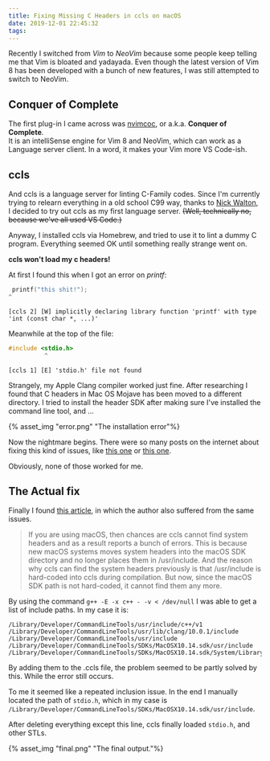 ```yaml
---
title: Fixing Missing C Headers in ccls on macOS
date: 2019-12-01 22:45:32
tags:
---
```


Recently I switched from _Vim_ to _NeoVim_ because some people keep telling me that Vim is bloated and yadayada.
Even though the latest version of Vim 8 has been developed with a bunch of new features, I was still attempted to switch to NeoVim.

## Conquer of Complete

The first plug-in I came across was [nvimcoc](https://github.com/neoclide/coc.nvim), or a.k.a. **Conquer of Complete**.  
It is an intelliSense engine for Vim 8 and NeoVim, which can work as a Language server client.
In a word, it makes your Vim more VS Code-ish.

## ccls

And ccls is a language server for linting C-Family codes.
Since I'm currently trying to relearn everything in a old school C99 way, thanks to [Nick Walton](https://www.youtube.com/watch?v=Tm2sxwrZFiU), I decided to try out ccls as my first language server.
~~(Well, technically no, because we've all used VS Code.)~~

Anyway, I installed ccls via Homebrew, and tried to use it to lint a dummy C program. Everything seemed OK until something really strange went on.

**ccls won't load my c headers!**

At first I found this when I got an error on _printf_:

```c
 printf("this shit!");
^
```

`[ccls 2] [W] implicitly declaring library function 'printf' with type 'int (const char *, ...)'`

Meanwhile at the top of the file:

```c
#include <stdio.h>
          ^
```

`[ccls 1] [E] 'stdio.h' file not found`

Strangely, my Apple Clang compiler worked just fine. After researching I found that C headers in Mac OS Mojave has been moved to a different directory. I tried to install the header SDK after making sure I've installed the command line tool, and ...

{% asset_img "error.png" "The installation error"%}

Now the nightmare begins. There were so many posts on the internet about fixing this kind of issues, like [this one](https://github.com/MaskRay/ccls/issues/191) or [this one](https://github.com/frida/frida/issues/338).

Obviously, none of those worked for me.

## The Actual fix

Finally I found [this article](https://ianding.io/2019/07/29/configure-coc-nvim-for-c-c++-development/), in which the author also suffered from the same issues.

> If you are using macOS, then chances are ccls cannot find system headers and as a result reports a bunch of errors.
> This is because new macOS systems moves system headers into the macOS SDK directory and no longer places them in /usr/include. And the reason why ccls can find the system headers previously is that /usr/include is hard-coded into ccls during compilation. But now, since the macOS SDK path is not hard-coded, it cannot find them any more.

By using the command `g++ -E -x c++ - -v < /dev/null` I was able to get a list of include paths.
In my case it is:

```
/Library/Developer/CommandLineTools/usr/include/c++/v1
/Library/Developer/CommandLineTools/usr/lib/clang/10.0.1/include
/Library/Developer/CommandLineTools/usr/include
/Library/Developer/CommandLineTools/SDKs/MacOSX10.14.sdk/usr/include
/Library/Developer/CommandLineTools/SDKs/MacOSX10.14.sdk/System/Library/Frameworks
```

By adding them to the .ccls file, the problem seemed to be partly solved by this. While the error still occurs.

To me it seemed like a repeated inclusion issue. In the end I manually located the path of `stdio.h`, which in my case is `/Library/Developer/CommandLineTools/SDKs/MacOSX10.14.sdk/usr/include`.

After deleting everything except this line, ccls finally loaded `stdio.h`, and other STLs.

{% asset_img "final.png" "The final output."%}
